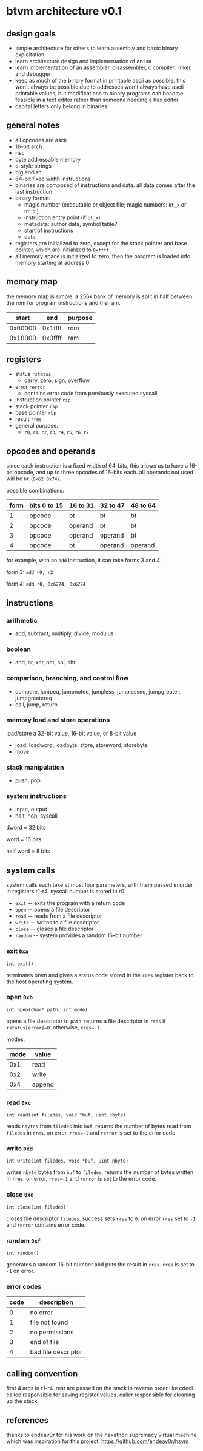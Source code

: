 # btvm architecture v0.1

## design goals

- simple architecture for others to learn assembly and basic binary exploitation
- learn architecture design and implementation of an isa
- learn implementation of an assembler, disassembler, c compiler, linker, and debugger
- keep as much of the binary format in printable ascii as possible. this won't always be possible due to addresses won't always have ascii printable values, but modifications to binary programs can become feasible in a text editor rather than someone needing a hex editor
- capital letters only belong in binaries

## general notes

- all opcodes are ascii
- 16-bit arch
- risc
- byte addressable memory
- c-style strings
- big endian
- 64-bit fixed width instructions
- binaries are composed of instructions and data. all data comes after the last instruction
- binary format:
  - magic number (executable or object file; magic numbers: `bt_x` or `bt_o` )
  - instruction entry point (if `bt_x`)
  - metadata: author data, symbol table?
  - start of instructions
  - data
- registers are initialized to zero, except for the stack pointer and base pointer, which are initialized to `0xffff`
- all memory space is initialized to zero, then the program is loaded into memory starting at address 0

## memory map

the memory map is simple. a 256k bank of memory is split in half between the rom for program instructions and the ram.

| start   | end     | purpose |
| ------- | ------- | ------- |
| 0x00000 | 0x1ffff | rom     |
| 0x10000 | 0x3ffff | ram     |

## registers

- status `rstatus`
  - carry, zero, sign, overflow
- error `rerror`
  - contains error code from previously executed syscall
- instruction pointer `rip`
- stack pointer `rsp`
- base pointer `rbp`
- result `rres`
- general purpose:
  - `r0`, `r1`, `r2`, `r3`, `r4`, `r5`, `r6`, `r7`

## opcodes and operands

since each instruction is a fixed width of 64-bits, this allows us to have a 16-bit opcode,
and up to three opcodes of 16-bits each. all operands not used will be `bt` (`0x62 0x74`).

possible combinations:

| form | bits 0 to 15 | 16 to 31 | 32 to 47 | 48 to 64 |
| ---- | ------------ | -------- | -------- | -------- |
| 1    | opcode       | bt       | bt       | bt       |
| 2    | opcode       | operand  | bt       | bt       |
| 3    | opcode       | operand  | operand  | bt       |
| 4    | opcode       | bt       | operand  | operand  |

for example, with an `add` instruction, it can take forms 3 and 4:

form 3: `add r0, r2`

form 4: `add r0, 0x6274, 0x6274`

## instructions

### arithmetic

- add, subtract, multiply, divide, modulus

### boolean

- and, or, xor, not, shl, shr

### comparison, branching, and control flow

- compare, jumpeq, jumpnoteq, jumpless, jumplesseq, jumpgreater, jumpgreatereq
- call, jump, return

### memory load and store operations

load/store a 32-bit value, 16-bit value, or 8-bit value

- load, loadword, loadbyte, store, storeword, storebyte
- move

### stack manipulation

- push, pop

### system instructions

- input, output
- halt, nop, syscall

dword = 32 bits

word = 16 bits

half word = 8 bits

## system calls

system calls each take at most four parameters, with them passed in order in registers r1-r4. syscall
number is stored in r0

- `exit` -- exits the program with a return code
- `open` -- opens a file descriptor
- `read` -- reads from a file descriptor
- `write` -- writes to a file descriptor
- `close` -- closes a file descriptor
- `random` -- system provides a random 16-bit number

### exit `0xa`

`int exit()`

terminates btvm and gives a status code stored in the `rres` register back to the host operating system.

### open `0xb`

`int open(char* path, int mode)`

opens a file descriptor to `path`. returns a file descriptor in `rres` if `rstatus[error]=0`. otherwise, `rres=-1`.

modes:

| mode | value  |
| ---- | ------ |
| 0x1  | read   |
| 0x2  | write  |
| 0x4  | append |

<!-- | 0x8  | binary mode | -->

### read `0xc`

`int read(int filedes, void *buf, uint nbyte)`

reads `nbytes` from `filedes` into `buf`. returns the number of bytes read from `filedes` in `rres`. on error, `rres=-1` and `rerror` is set to the error code.

### write `0xd`

`int write(int filedes, void *buf, uint nbyte)`

writes `nbyte` bytes from `buf` to `filedes`. returns the number of bytes written in `rres`. on error, `rres=-1` and `rerror` is set to the error code.

### close `0xe`

`int close(int filedes)`

closes file descriptor `filedes`. success sets `rres` to `0`. on error `rres` set to `-1` and `rerror` contains error code.

### random `0xf`

`int random()`

generates a random 16-bit number and puts the result in `rres`. `rres` is set to `-1` on error.

### error codes

| code | description         |
| ---- | ------------------- |
| 0    | no error            |
| 1    | file not found      |
| 2    | no permissions      |
| 3    | end of file         |
| 4    | bad file descriptor |

## calling convention

first 4 args in r1-r4. rest are passed on the stack in reverse order like cdecl. callee responsible for saving register values. caller responsible for cleaning up the stack.

## references

thanks to endeav0r for his work on the haxathon supremacy virtual machine which was inspiration for this project. https://github.com/endeav0r/hsvm
